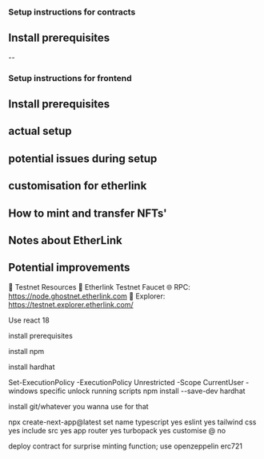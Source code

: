 ### Setup instructions for contracts
## Install prerequisites

-- 
### Setup instructions for frontend
## Install prerequisites
## actual setup
## potential issues during setup
## customisation for etherlink

## How to mint and transfer NFTs' 

## Notes about EtherLink


## Potential improvements

🧪 Testnet Resources
🔗 Etherlink Testnet Faucet
🌐 RPC: https://node.ghostnet.etherlink.com 
🧾 Explorer: https://testnet.explorer.etherlink.com/ 

Use react 18

install prerequisites

install npm

install hardhat  

Set-ExecutionPolicy -ExecutionPolicy Unrestricted -Scope CurrentUser - windows specific unlock running scripts 
npm install --save-dev hardhat

install git/whatever you wanna use for that 



npx create-next-app@latest
set name 
typescript yes 
eslint yes
tailwind css yes
include src yes 
app router yes
turbopack yes
customise @ no 

deploy contract for surprise minting function; use openzeppelin erc721
